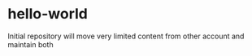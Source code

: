 # hello-world
Initial repository
will move very limited content from other account and maintain both
